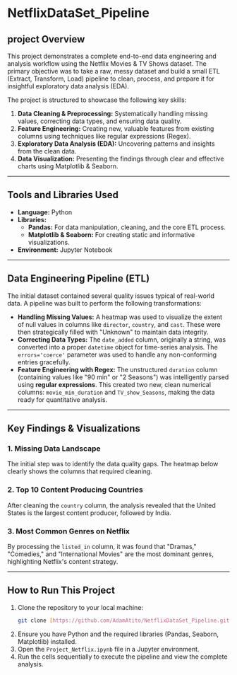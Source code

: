 # NetflixDataSet_Pipeline

##  project Overview

This project demonstrates a complete end-to-end data engineering and analysis workflow using the Netflix Movies & TV Shows dataset. The primary objective was to take a raw, messy dataset and build a small ETL (Extract, Transform, Load) pipeline to clean, process, and prepare it for insightful exploratory data analysis (EDA).

The project is structured to showcase the following key skills:
1.  **Data Cleaning & Preprocessing:** Systematically handling missing values, correcting data types, and ensuring data quality.
2.  **Feature Engineering:** Creating new, valuable features from existing columns using techniques like regular expressions (Regex).
3.  **Exploratory Data Analysis (EDA):** Uncovering patterns and insights from the clean data.
4.  **Data Visualization:** Presenting the findings through clear and effective charts using Matplotlib & Seaborn.

---

## Tools and Libraries Used

* **Language:** Python
* **Libraries:**
    * **Pandas:** For data manipulation, cleaning, and the core ETL process.
    * **Matplotlib & Seaborn:** For creating static and informative visualizations.
* **Environment:** Jupyter Notebook

---

## Data Engineering Pipeline (ETL)

The initial dataset contained several quality issues typical of real-world data. A pipeline was built to perform the following transformations:

* **Handling Missing Values:** A heatmap was used to visualize the extent of null values in columns like `director`, `country`, and `cast`. These were then strategically filled with "Unknown" to maintain data integrity.
* **Correcting Data Types:** The `date_added` column, originally a string, was converted into a proper `datetime` object for time-series analysis. The `errors='coerce'` parameter was used to handle any non-conforming entries gracefully.
* **Feature Engineering with Regex:** The unstructured `duration` column (containing values like "90 min" or "2 Seasons") was intelligently parsed using **regular expressions**. This created two new, clean numerical columns: `movie_min_duration` and `TV_show_Seasons`, making the data ready for quantitative analysis.

---

## Key Findings & Visualizations

### 1. Missing Data Landscape
The initial step was to identify the data quality gaps. The heatmap below clearly shows the columns that required cleaning.


### 2. Top 10 Content Producing Countries
After cleaning the `country` column, the analysis revealed that the United States is the largest content producer, followed by India.


### 3. Most Common Genres on Netflix
By processing the `listed_in` column, it was found that "Dramas," "Comedies," and "International Movies" are the most dominant genres, highlighting Netflix's content strategy.


---

## How to Run This Project

1.  Clone the repository to your local machine:
    ```bash
    git clone [https://github.com/AdamAtito/NetflixDataSet_Pipeline.git](https://github.com/AdamAtito/NetflixDataSet_Pipeline.git)
    ```
2.  Ensure you have Python and the required libraries (Pandas, Seaborn, Matplotlib) installed.
3.  Open the `Project_Netflix.ipynb` file in a Jupyter environment.
4.  Run the cells sequentially to execute the pipeline and view the complete analysis.
